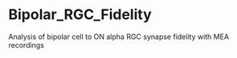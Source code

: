 # Bipolar_RGC_Fidelity
Analysis of bipolar cell to ON alpha RGC synapse fidelity with MEA recordings
